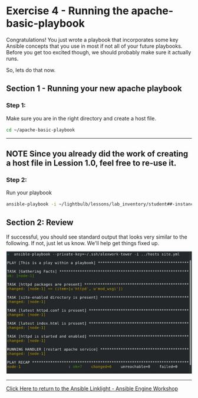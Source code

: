 # Exercise 4 - Running the apache-basic-playbook

Congratulations!  You just wrote a playbook that incorporates some key Ansible concepts that you use in most if not all of your future playbooks.  Before you get too excited though, we should probably make sure it actually runs.

So, lets do that now.

## Section 1 - Running your new apache playbook

### Step 1:
Make sure you are in the right directory and create a host file.

```bash
cd ~/apache-basic-playbook
```

---
**NOTE**
Since you already did the work of creating a host file in Lession 1.0, feel free to re-use it.
---

### Step 2:
Run your playbook

```bash
ansible-playbook -i ~/lightbulb/lessons/lab_inventory/student##-instances.txt site.yml
```

## Section 2: Review

If successful, you should see standard output that looks very similar to the following.  If not, just let us know.  We'll help get things fixed up.

![Stdout](stdout_2.png)


---

[Click Here to return to the Ansible Linklight - Ansible Engine Workshop](../README.md)

